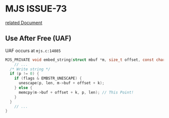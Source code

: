 # MJS ISSUE-73

[related Document](https://github.com/cesanta/mjs/issues/73)

## Use After Free (UAF)
UAF occurs at `mjs.c:14085`

```c
MJS_PRIVATE void embed_string(struct mbuf *m, size_t offset, const char *p, size_t len, uint8_t /*enum embstr_flags*/ flags) {
    // ...
  /* Write string */
  if (p != 0) {
    if (flags & EMBSTR_UNESCAPE) {
      unescape(p, len, m->buf + offset + k);
    } else {
      memcpy(m->buf + offset + k, p, len); // This Point!
    }
  }
    // ...
}
```